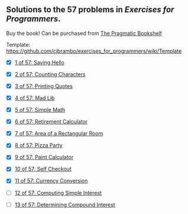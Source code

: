 
## Solutions to the 57 problems in _Exercises for Programmers_.

Buy the book! Can be purchased from [The Pragmatic Bookshelf](https://pragprog.com/book/bhwb/exercises-for-programmers)

Template: https://github.com/cjbrambo/exercises_for_programmers/wiki/Template

* [x] [1 of 57: Saying Hello](https://github.com/cjbrambo/exercises_for_programmers/tree/master/saying_hello)

* [x] [2 of 57: Counting Characters](https://github.com/cjbrambo/exercises_for_programmers/tree/master/counting_characters)

* [x] [3 of 57: Printing Quotes](https://github.com/cjbrambo/exercises_for_programmers/tree/master/printing_quotes)

* [x] [4 of 57: Mad Lib](https://github.com/cjbrambo/exercises_for_programmers/tree/master/mad_lib)

* [x] [5 of 57: Simple Math](https://github.com/cjbrambo/exercises_for_programmers/tree/master/simple_math)

* [x] [6 of 57: Retirement Calculator](https://github.com/cjbrambo/exercises_for_programmers/tree/master/retirement_calculator)

* [x] [7 of 57: Area of a Rectangular Room](https://github.com/cjbrambo/exercises_for_programmers/tree/master/area_of_a_rectangular_room)

* [x] [8 of 57: Pizza Party](https://github.com/cjbrambo/exercises_for_programmers/tree/master/pizza_party)

* [x] [9 of 57: Paint Calculator](https://github.com/cjbrambo/exercises_for_programmers/tree/master/paint_calculator)

* [x] [10 of 57: Self Checkout](https://github.com/cjbrambo/exercises_for_programmers/blob/master/self_checkout)

* [x] [11 of 57: Currency Conversion](https://github.com/cjbrambo/exercises_for_programmers/tree/master/currency_conversion)

* [ ] [12 of 57: Computing Simple Interest](https://github.com/cjbrambo/exercises_for_programmers/tree/master/computing_simple_interest)

* [ ] [13 of 57: Determining Compound Interest](https://github.com/cjbrambo/exercises_for_programmers/tree/master/determining_compound_interest)
